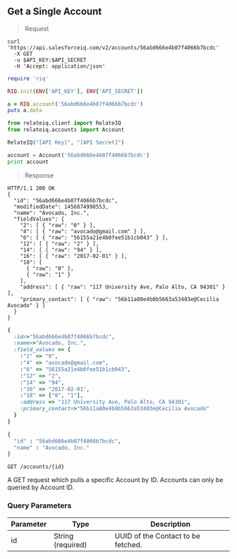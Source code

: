 ## Get a Single Account

> Request

```shell
curl 'https://api.salesforceiq.com/v2/accounts/56abd666e4b07f4066b7bcdc'
  -X GET
  -u $API_KEY:$API_SECRET
  -H 'Accept: application/json'
```

```ruby
require 'riq'

RIQ.init(ENV['API_KEY'], ENV['API_SECRET'])

a = RIQ.account('56abd666e4b07f4066b7bcdc')
puts a.data
```

```python
from relateiq.client import RelateIQ
from relateiq.accounts import Account

RelateIQ("[API Key]", "[API Secret]")

account = Account('56abd666e4b07f4066b7bcdc')
print account
```

> Response

```shell
HTTP/1.1 200 OK
{
  "id": "56abd666e4b07f4066b7bcdc",
  "modifiedDate": 1456874998553,
  "name": "Avocado, Inc.",
  "fieldValues": {
    "2": [ { "raw": "0" } ],                       
    "4": [ { "raw": "avocado@gmail.com" } ],
    "6": [ { "raw": "56155a21e4b0fee51b1cb043" } ],
    "12": [ { "raw": "2" } ],
    "14": [ { "raw": "94" } ],
    "16": [ { "raw": "2017-02-01" } ],
    "18": [ 
      { "raw": "0" },
      { "raw": "1" }
    ],
    "address": [ { "raw": "117 University Ave, Palo Alto, CA 94301" } ],
    "primary_contact": [ { "raw": "56b11a80e4b0b5663a53403e@Cecilia Avocado" } ]
  }
}
```

```ruby
{ 
  :id=>"56abd666e4b07f4066b7bcdc", 
  :name=>"Avocado, Inc.", 
  :field_values => {    
    :"2" => "0", 
    :"4" => "avocado@gmail.com", 
    :"6" => "56155a21e4b0fee51b1cb043",     
    :"12" => "2", 
    :"14" => "94",     
    :"16" => "2017-02-01",     
    :"18" => ["0", "1"], 
    :address => "117 University Ave, Palo Alto, CA 94301", 
    :primary_contact=>"56b11a80e4b0b5663a53403e@Cecilia Avocado"
  }
}
```

```python
{
  "id" : "56abd666e4b07f4066b7bcdc",
  "name" : "Avocado, Inc."
}
```
`GET /accounts/{id}`

A GET request which pulls a specific Account by ID. Accounts can only be queried by Account ID.

### Query Parameters
Parameter | Type | Description
--------- | ------- | -----------
id | String (required) | UUID of the Contact to be fetched.